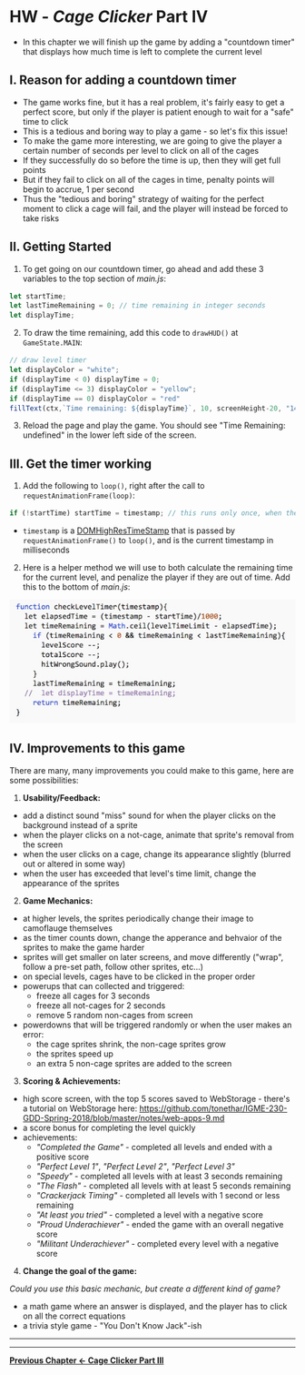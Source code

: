 # HW - *Cage Clicker* Part IV

- In this chapter we will finish up the game by adding a "countdown timer" that displays how much time is left to complete the current level


## I. Reason for adding a countdown timer
- The game works fine, but it has a real problem, it's fairly easy to get a perfect score, but only if the player is patient enough to wait for a "safe" time to click
- This is a tedious and boring way to play a game - so let's fix this issue!
- To make the game more interesting, we are going to give the player a certain number of seconds per level to click on all of the cages
- If they successfully do so before the time is up, then they will get full points 
- But if they fail to click on all of the cages in time, penalty points will begin to accrue, 1 per second
- Thus the "tedious and boring" strategy of waiting for the perfect moment to click a cage will fail, and the player will instead be forced to take risks

## II. Getting Started

1. To get going on our countdown timer, go ahead and add these 3 variables to the top section of *main.js*:

```js
let startTime;
let lastTimeRemaining = 0; // time remaining in integer seconds
let displayTime;
```

2. To draw the time remaining, add this code to `drawHUD()` at `GameState.MAIN`:

```js
// draw level timer
let displayColor = "white";
if (displayTime < 0) displayTime = 0;
if (displayTime <= 3) displayColor = "yellow";
if (displayTime == 0) displayColor = "red"
fillText(ctx,`Time remaining: ${displayTime}`, 10, screenHeight-20, "14pt courier", displayColor);
```

3. Reload the page and play the game. You should see "Time Remaining: undefined" in the lower left side of the screen.


## III. Get the timer working

1. Add the following to `loop()`, right after the call to `requestAnimationFrame(loop)`:

```js
if (!startTime) startTime = timestamp; // this runs only once, when the game starts up
```

- `timestamp` is a [DOMHighResTimeStamp](https://developer.mozilla.org/en-US/docs/Web/API/DOMHighResTimeStamp) that is passed by `requestAnimationFrame()` to `loop()`, and is the current timestamp in milliseconds

2. Here is a helper method we will use to both calculate the remaining time for the current level, and penalize the player if they are out of time. Add this to the bottom of *main.js*:

![code](_images/HW-cage-16.jpg)


## IV. Improvements to this game

There are many, many improvements you could make to this game, here are some possibilities:

1. **Usability/Feedback:**
  - add a distinct sound "miss" sound for when the player clicks on the background instead of a sprite 
  - when the player clicks on a not-cage, animate that sprite's removal from the screen
  - when the user clicks on a cage, change its appearance slightly (blurred out or altered in some way)
  - when the user has exceeded that level's time limit, change the appearance of the sprites
  
2. **Game Mechanics:**
  - at higher levels, the sprites periodically change their image to camoflauge themselves 
  - as the timer counts down, change the apperance and behvaior of the sprites to make the game harder
  - sprites will get smaller on later screens, and move differently ("wrap", follow a pre-set path, follow other  sprites, etc...)
  - on special levels, cages have to be clicked in the proper order
  - powerups that can collected and triggered:
    - freeze all cages for 3 seconds
    - freeze all not-cages for 2 seconds
    - remove 5 random non-cages from screen
  - powerdowns that will be triggered randomly or when the user makes an error:
    - the cage sprites shrink, the non-cage sprites grow
    - the sprites speed up
    - an extra 5 non-cage sprites are added to the screen
  
3. **Scoring & Achievements:**
  - high score screen, with the top 5 scores saved to WebStorage - there's a tutorial on WebStorage here:  https://github.com/tonethar/IGME-230-GDD-Spring-2018/blob/master/notes/web-apps-9.md
  - a score bonus for completing the level quickly
  - achievements:
    - *"Completed the Game"* - completed all levels and ended with a positive score
    - *"Perfect Level 1"*, *"Perfect Level 2"*, *"Perfect Level 3"*
    - *"Speedy"* - completed all levels with at least 3 seconds remaining
    - *"The Flash"* - completed all levels with at least 5 seconds remaining
    - *"Crackerjack Timing"* - completed all levels with 1 second or less remaining
    - *"At least you tried"* - completed a level with a negative score
    - *"Proud Underachiever"* - ended the game with an overall negative score
    - *"Militant Underachiever"* - completed every level with a negative score

4. **Change the goal of the game:**

*Could you use this basic mechanic, but create a different kind of game?*

- a math game where an answer is displayed, and the player has to click on all the correct equations
- a trivia style game - "You Don't Know Jack"-ish




<hr><hr>

**[Previous Chapter <- Cage Clicker Part III](HW-cage-clicker-3.md)**

